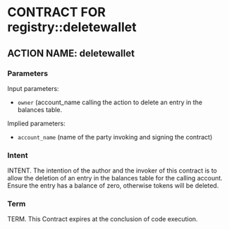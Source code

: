 # CONTRACT FOR registry::deletewallet

## ACTION NAME: deletewallet

### Parameters
Input parameters:

* `owner` (account_name calling the action to delete an entry in the balances table.

Implied parameters: 

* `account_name` (name of the party invoking and signing the contract)

### Intent
INTENT. The intention of the author and the invoker of this contract is to allow the deletion of an entry in the balances table for the calling account. Ensure the entry has a balance of zero, otherwise tokens will be deleted.


### Term
TERM. This Contract expires at the conclusion of code execution.
